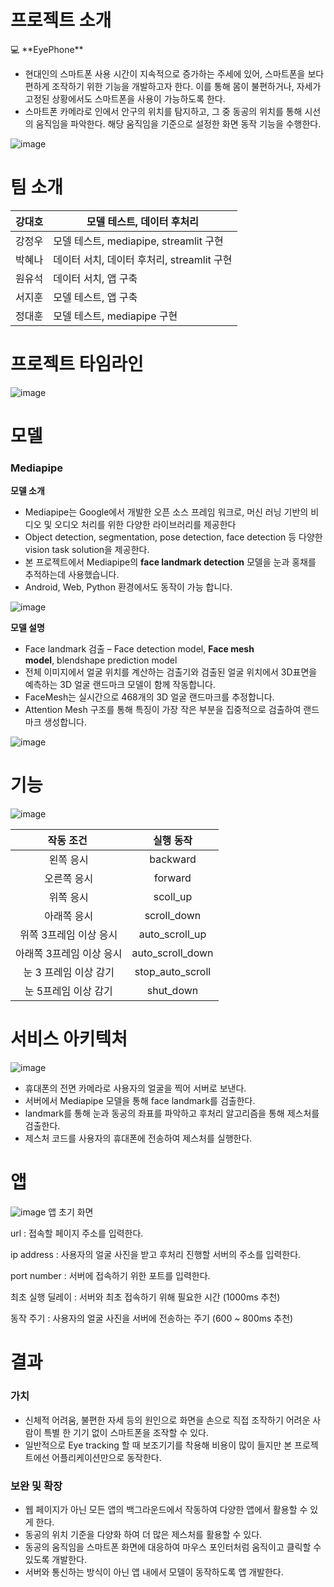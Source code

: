 # 프로젝트 소개

<aside>
💻 **EyePhone**

</aside>

- 현대인의 스마트폰 사용 시간이 지속적으로 증가하는 주세에 있어, 스마트폰을 보다 편하게 조작하기 위한 기능을 개발하고자 한다. 이를 통해 몸이 불편하거나, 자세가 고정된 상황에서도 스마트폰을 사용이 가능하도록 한다.
- 스마트폰 카메라로 인에서 안구의 위치를 탐지하고, 그 중 동공의 위치를 통해 시선의 움직임을 파악한다. 해당 움직임을 기준으로 설정한 화면 동작 기능을 수행한다.

![image](https://github.com/boostcampaitech5/level3_cv_finalproject-cv-17/assets/70469008/15f9a238-a680-4cf3-bba7-8eed290e4941)

# 팀 소개

| 강대호 | 모델 테스트, 데이터 후처리                 |
| ------ | ------------------------------------------ |
| 강정우 | 모델 테스트, mediapipe, streamlit 구현     |
| 박혜나 | 데이터 서치, 데이터 후처리, streamlit 구현 |
| 원유석 | 데이터 서치, 앱 구축                       |
| 서지훈 | 모델 테스트, 앱 구축                       |
| 정대훈 | 모델 테스트, mediapipe 구현                |

# 프로젝트 타임라인

![image](https://github.com/boostcampaitech5/level3_cv_finalproject-cv-17/assets/70469008/3000350e-e8df-4620-8f98-0ae34b4d9631)

# 모델

### **Mediapipe**

**모델 소개**

- Mediapipe는 Google에서 개발한 오픈 소스 프레임 워크로, 머신 러닝 기반의 비디오 및 오디오 처리를 위한 다양한 라이브러리를 제공한다
- Object detection, segmentation, pose detection, face detection 등 다양한 vision task solution을 제공한다.
- 본 프로젝트에서 Mediapipe의 **face landmark detection** 모델을 눈과 홍채를 추적하는데 사용했습니다.
- Android, Web, Python 환경에서도 동작이 가능 합니다.

![image](https://github.com/boostcampaitech5/level3_cv_finalproject-cv-17/assets/70469008/50596e58-a706-4370-9b43-4a6f38a1c3ca)

**모델 설명**

- Face landmark 검출 – Face detection model, **Face mesh model**, blendshape prediction model
- 전체 이미지에서 얼굴 위치를 계산하는 검출기와 검출된 얼굴 위치에서 3D표면을 예측하는 3D 얼굴 랜드마크 모델이 함께 작동합니다.
- FaceMesh는 실시간으로 468개의 3D 얼굴 랜드마크를 추정합니다.
- Attention Mesh 구조를 통해 특징이 가장 작은 부분을 집중적으로 검출하여 랜드마크 생성합니다.

![image](https://github.com/boostcampaitech5/level3_cv_finalproject-cv-17/assets/70469008/d500613f-9b5d-4f2c-baaf-e7d623cc4882)

# 기능

![image](https://github.com/boostcampaitech5/level3_cv_finalproject-cv-17/assets/70469008/0b5712a8-fb0d-4e66-8d37-00065d85af39)

|        작동 조건 ​        |     실행 동작     |
| :-----------------------: | :---------------: |
|        왼쪽 응시​         |     backward​     |
|       오른쪽 응시​        |     forward​      |
|        위쪽 응시​         |     scoll_up​     |
|       아래쪽 응시​        |   scroll_down​    |
|  위쪽 3프레임 이상 응시​  |  auto_scroll_up​  |
| 아래쪽 3프레임 이상 응시​ | auto_scroll_down​ |
|  눈 3 프레임 이상 감기​   | stop_auto_scroll​ |
|   눈 5프레임 이상 감기​   |    shut_down​     |

# 서비스 아키텍처

![image](https://github.com/boostcampaitech5/level3_cv_finalproject-cv-17/assets/70469008/22c9a8a1-dc01-4125-963a-9f18a536e85c)

- 휴대폰의 전면 카메라로 사용자의 얼굴을 찍어 서버로 보낸다.
- 서버에서 Mediapipe 모델을 통해 face landmark를 검출한다.
- landmark를 통해 눈과 동공의 좌표를 파악하고 후처리 알고리즘을 통해 제스처를 검출한다.
- 제스처 코드를 사용자의 휴대폰에 전송하여 제스처를 실행한다.

# 앱

![image](https://github.com/boostcampaitech5/level3_cv_finalproject-cv-17/assets/70469008/c8a2f51d-5abe-4d3a-a9e8-0f19eed2bf9b)
앱 초기 화면

url : 접속할 페이지 주소를 입력한다.

ip address : 사용자의 얼굴 사진을 받고 후처리 진행할 서버의 주소를 입력한다.

port number : 서버에 접속하기 위한 포트를 입력한다.

최초 실행 딜레이 : 서버와 최초 접속하기 위해 필요한 시간 (1000ms 추천)

동작 주기 : 사용자의 얼굴 사진을 서버에 전송하는 주기 (600 ~ 800ms 추천)

# 결과

### **가치**

- 신체적 어려움, 불편한 자세 등의 원인으로 화면을 손으로 직접 조작하기 어려운 사람이 특별 한 기기 없이 스마트폰을 조작할 수 있다.
- 일반적으로 Eye tracking 할 때 보조기기를 착용해 비용이 많이 들지만 본 프로젝트에선 어플리케이션만으로 동작한다.

### 보완 및 확장

- 웹 페이지가 아닌 모든 앱의 백그라운드에서 작동하여 다양한 앱에서 활용할 수 있게 한다.
- 동공의 위치 기준을 다양화 하여 더 많은 제스처를 활용할 수 있다.
- 동공의 움직임을 스마트폰 화면에 대응하여 마우스 포인터처럼 움직이고 클릭할 수 있도록 개발한다.
- 서버와 통신하는 방식이 아닌 앱 내에서 모델이 동작하도록 앱 개발한다.
